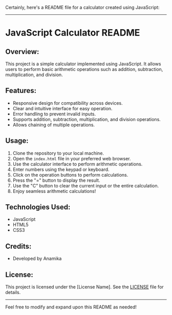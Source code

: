 Certainly, here's a README file for a calculator created using JavaScript:

---

# JavaScript Calculator README

## Overview:
This project is a simple calculator implemented using JavaScript. It allows users to perform basic arithmetic operations such as addition, subtraction, multiplication, and division.

## Features:
- Responsive design for compatibility across devices.
- Clear and intuitive interface for easy operation.
- Error handling to prevent invalid inputs.
- Supports addition, subtraction, multiplication, and division operations.
- Allows chaining of multiple operations.

## Usage:
1. Clone the repository to your local machine.
2. Open the `index.html` file in your preferred web browser.
3. Use the calculator interface to perform arithmetic operations.
4. Enter numbers using the keypad or keyboard.
5. Click on the operation buttons to perform calculations.
6. Press the "=" button to display the result.
7. Use the "C" button to clear the current input or the entire calculation.
8. Enjoy seamless arithmetic calculations!

## Technologies Used:
- JavaScript
- HTML5
- CSS3

## Credits:
- Developed by Anamika

## License:
This project is licensed under the [License Name]. See the [LICENSE](LICENSE) file for details.

---

Feel free to modify and expand upon this README as needed!
